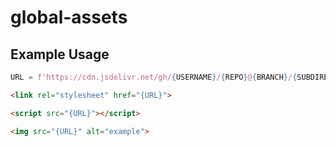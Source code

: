 # global-assets

## Example Usage

```py
URL = f'https://cdn.jsdelivr.net/gh/{USERNAME}/{REPO}@{BRANCH}/{SUBDIRECTORY}/{FILE}.{EXTENSION}'
```

```html
<link rel="stylesheet" href="{URL}">

<script src="{URL}"></script>

<img src="{URL}" alt="example">
```
